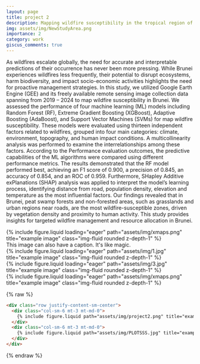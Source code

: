 ```yaml
---
layout: page
title: project 2
description: Mapping wildfire susceptibility in the tropical region of Brunei: a machine learning and explainable AI approach using google earth engine with remote sensing data.
img: assets/img/NewStudyArea.png
importance: 2
category: work
giscus_comments: true
---
```

As wildfires escalate globally, the need for accurate and interpretable predictions of their occurrence has never been more pressing. While Brunei experiences wildfires less frequently, their potential to disrupt ecosystems, harm biodiversity, and impact socio-economic activities highlights the need for proactive management strategies. In this study, we utilized Google Earth Engine (GEE) and its freely available remote sensing image collection data spanning from 2019 – 2024 to map wildfire susceptibility in Brunei. We assessed the performance of four machine learning (ML) models including Random Forest (RF), Extreme Gradient Boosting (XGBoost), Adaptive Boosting (AdaBoost), and Support Vector Machines (SVMs) for map wildfire susceptibility. These models were evaluated using thirteen independent factors related to wildfires, grouped into four main categories: climate, environment, topography, and human impact conditions. A multicollinearity analysis was performed to examine the interrelationships among these factors. According to the Performance evaluation outcomes, the predictive capabilities of the ML algorithms were compared using different performance metrics. The results demonstrated that the RF model performed best, achieving an F1 score of 0.900, a precision of 0.845, an accuracy of 0.854, and an ROC of 0.959. Furthermore, SHapley Additive exPlanations (SHAP) analysis was applied to interpret the model’s learning process, identifying distance from road, population density, elevation and temperature as the most influential factors. Our findings revealed that in Brunei, peat swamp forests and non-forested areas, such as grasslands and urban regions near roads, are the most wildfire-susceptible zones, driven by vegetation density and proximity to human activity. This study provides insights for targeted wildfire management and resource allocation in Brunei.
<div class="row">
    <div class="col-sm mt-3 mt-md-0">
        {% include figure.liquid loading="eager" path="assets/img/xmaps.png" title="example image" class="img-fluid rounded z-depth-1" %}
    </div>
</div>
<div class="caption">
    This image can also have a caption. It's like magic.
</div>


<div class="row">
    <div class="col-sm mt-3 mt-md-0">
        {% include figure.liquid loading="eager" path="assets/img/1.jpg" title="example image" class="img-fluid rounded z-depth-1" %}
    </div>
    <div class="col-sm mt-3 mt-md-0">
        {% include figure.liquid loading="eager" path="assets/img/3.jpg" title="example image" class="img-fluid rounded z-depth-1" %}
    </div>
    <div class="col-sm mt-3 mt-md-0">
        {% include figure.liquid loading="eager" path="assets/img/xmaps.png" title="example image" class="img-fluid rounded z-depth-1" %}
    </div>
</div>

{% raw %}

```html
<div class="row justify-content-sm-center">
  <div class="col-sm-6 mt-3 mt-md-0">
    {% include figure.liquid path="assets/img/project2.png" title="example image" class="img-fluid rounded z-depth-1" %}
  </div>
  <div class="col-sm-6 mt-3 mt-md-0">
    {% include figure.liquid path="assets/img/PLOTSSS.jpg" title="example image" class="img-fluid rounded z-depth-1" %}
  </div>
</div>
```

{% endraw %}
